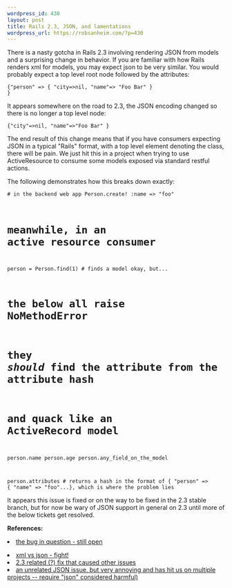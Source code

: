 ```yaml
--- 
wordpress_id: 430
layout: post
title: Rails 2.3, JSON, and lamentations
wordpress_url: https://robsanheim.com/?p=430
---
```

There is a nasty gotcha in Rails 2.3 involving rendering JSON from models and a surprising change in behavior.  If you are familiar with how Rails renders xml for models, you may expect json to be very similar.  You would probably expect a top level root node followed by the attributes:

<code>{"person" => { "city=>nil, "name"=> "Foo Bar" } }</code>

It appears somewhere on the road to 2.3, the JSON encoding changed so there is no longer a top level node:

<code>{"city"=>nil, "name"=>"Foo Bar" } </code>

The end result of this change means that if you have consumers expecting JSON in a typical "Rails" format, with a top level element denoting the class, there will be pain.  We just hit this in a project when trying to use ActiveResource to consume some models exposed via standard restful actions.  

The following demonstrates how this breaks down exactly:

<code># in the backend web app
Person.create! :name => "foo"

# meanwhile, in an active resource consumer
person = Person.find(1)  # finds a model okay, but...

# the below all raise NoMethodError
# they _should_ find the attribute from the attribute hash
# and quack like an ActiveRecord model
person.name
person.age
person.any_field_on_the_model 

person.attributes # returns a hash in the format of { "person" => { "name" => "foo"...}, which is where the problem lies</code>

It appears this issue is fixed or on the way to be fixed in the 2.3 stable branch, but for now be wary of JSON support in general on 2.3 until more of the below tickets get resolved.

<strong>References:
</strong>
	<li><a href="https://rails.lighthouseapp.com/projects/8994/tickets/2584-232-activeresource-json-doesnt-send-parameters-with-root-node">the bug in question - still open</a></li>
<li><a href="https://rails.lighthouseapp.com/projects/8994/tickets/2456-activeresource-xmljson-encoding-inconsistency">xml vs json - fight!</a></li>
	<li><a href="https://rails.lighthouseapp.com/projects/8994/tickets/2753-to_json-behavior-still-different-between-rails-2321-and-rails-2-3-stable">2.3 related (?) fix that caused other issues</a></li>
<li><a href="https://rails.lighthouseapp.com/projects/8994/tickets/2196-json-encoding-breaks-when-json-gem-is-loaded-before-active-support">an unrelated JSON issue, but very annoying and has hit us on multiple projects -- require "json" considered harmful)</a></li>
